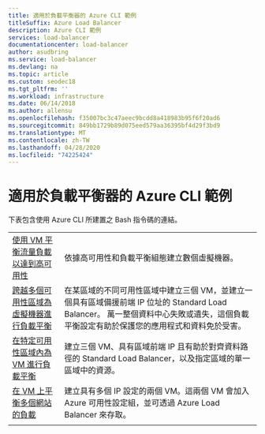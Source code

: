 ```yaml
---
title: 適用於負載平衡器的 Azure CLI 範例
titleSuffix: Azure Load Balancer
description: Azure CLI 範例
services: load-balancer
documentationcenter: load-balancer
author: asudbring
ms.service: load-balancer
ms.devlang: na
ms.topic: article
ms.custom: seodec18
ms.tgt_pltfrm: ''
ms.workload: infrastructure
ms.date: 06/14/2018
ms.author: allensu
ms.openlocfilehash: f35007bc3c47aeec9bcdd8a418983b95f6f20ad6
ms.sourcegitcommit: 849bb1729b89d075eed579aa36395bf4d29f3bd9
ms.translationtype: MT
ms.contentlocale: zh-TW
ms.lasthandoff: 04/28/2020
ms.locfileid: "74225424"
---
```

# <a name="azure-cli-samples-for-load-balancer"></a>適用於負載平衡器的 Azure CLI 範例

下表包含使用 Azure CLI 所建置之 Bash 指令碼的連結。

| | |
|-|-|
| [使用 VM 平衡流量負載以達到高可用性](./scripts/load-balancer-linux-cli-sample-nlb.md) | 依據高可用性和負載平衡組態建立數個虛擬機器。 |
| [跨越多個可用性區域為虛擬機器進行負載平衡](./scripts/load-balancer-linux-cli-sample-zone-redundant-frontend.md) | 在某區域的不同可用性區域中建立三個 VM，並建立一個具有區域備援前端 IP 位址的 Standard Load Balancer。 萬一整個資料中心失敗或遺失，這個負載平衡設定有助於保護您的應用程式和資料免於受害。 |
|[在特定可用性區域內為 VM 進行負載平衡](./scripts/load-balancer-linux-cli-sample-zonal-frontend.md)|建立三個 VM、具有區域前端 IP 且有助於對齊資料路徑的 Standard Load Balancer，以及指定區域的單一區域中的資源。|
| [在 VM 上平衡多個網站的負載](./scripts/load-balancer-linux-cli-load-balance-multiple-websites-vm.md) | 建立具有多個 IP 設定的兩個 VM。這兩個 VM 會加入 Azure 可用性設定組，並可透過 Azure Load Balancer 來存取。 |
| | |

